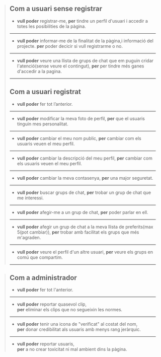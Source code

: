 >## Com a **usuari sense registrar**
>- **vull poder** registrar-me,
> **per** tindre un perfil d'usuari i accedir a totes les posibilities de la pàgina.
>---
>- **vull poder** informar-me de la finalitat de la pàgina,i informació del projecte.
> **per** poder decicir si vull registrarme o no.
>---
>- **vull poder** veure una llista de grups de chat que em puguin cridar l'atenció(sense veure el contingut), 
> **per** per tindre més ganes d'accedir a la pagina.
>---
>## Com a **usuari registrat**
>- **vull poder** fer tot l’anterior.
>---
>- **vull poder** modificar la meva foto de perfil,
> **per** que el usuaris tinguin mes personalitat.  
>---
>- **vull poder** cambiar el meu nom public,
> **per**  cambiar com els usuaris veuen el meu perfil.
>---
>- **vull poder** cambiar la descripció del meu perfil,
> **per** cambiar com els usuaris veuen el meu perfil.
>---
>- **vull poder** cambiar la meva contasenya,
> **per** una major seguretat.
>---
>- **vull poder** buscar grups de chat,
> **per** trobar un grup de chat que me interessi.
>---
>- **vull poder** afegir-me a un grup de chat,
> **per** poder parlar en ell.
>---
>- **vull poder** afegir un grup de chat a la meva llista de preferits(max 5(pot cambiar)),
> **per** trobar amb facilitat els grups que més m'agraden.
>---
>- **vull poder** veure el perfil d'un altre usuari,
> **per** veure els grups en comú que compartim.
>---

>## Com a **administrador**
>- **vull poder** fer tot l'anterior.
>---
>- **vull poder** reportar quasevol clip,\
> **per** eliminar els clips que no segueixin les normes.
>---
>- **vull poder** tenir una icona de "verificat" al costat del nom,\
> **per** donar credibilitat als usuaris amb menys rang jeràrquic.
>---
>- **vull poder** reportar usuaris,\
> **per** a no crear toxicitat ni mal ambient dins la pàgina.
